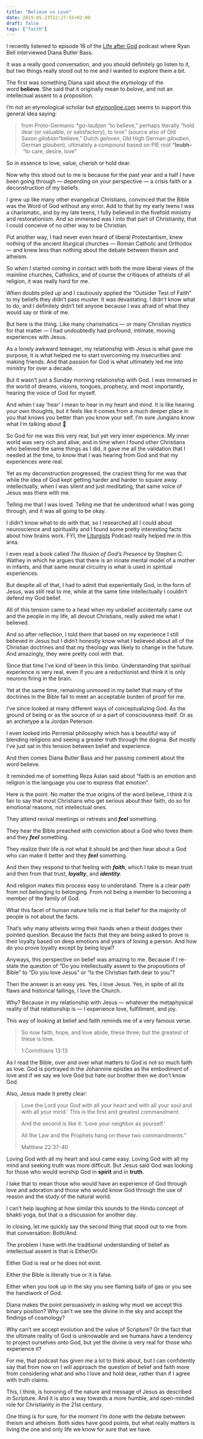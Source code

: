 ```yaml
---
title: "Believe vs Love"
date: 2019-05-23T22:27:55+02:00
draft: false
tags: ["faith"]
---
```


I recently listened to episode 16 of the [Life after God](http://www.lifeaftergod.org/016-interview-with-diana-butler-bass/) podcast where Ryan Bell interviewed Diana Butler Bass.

It was a really good conversation, and you should definitely go listen to it, but two things really stood out to me and I wanted to explore them a bit.
<!--more-->


The first was something Diana said about the etymology of the word **believe**. She said that it originally mean to _belove_, and not an intellectual assent to a proposition.

I’m not an etymological scholar but [etymonline.com](https://www.etymonline.com/search?q=believe) seems to support this general idea saying:

> from Proto-Germanic _*ga-laubjan_ “to believe,” perhaps literally “hold dear (or valuable, or satisfactory), to love” (source also of Old Saxon _gilobian_“believe,” Dutch _geloven_, Old High German _gilouben_, German _glauben_), ultimately a compound based on PIE root ***leubh-** “to care, desire, love”

So in essence to love, value, cherish or hold dear.

Now why this stood out to me is because for the past year and a half I have been going through — depending on your perspective — a crisis faith or a deconstruction of my beliefs.

I grew up like many other evangelical Christians, convinced that the Bible was the Word of God without any error. Add to that by my early teens I was a charismatic, and by my late teens, I fully believed in the fivefold ministry and restorationism. And so immersed was I into that part of Christianity, that I could conceive of no other way to be Christian.

Put another way, I had never even heard of liberal Protestantism, knew nothing of the ancient liturgical churches — Roman Catholic and Orthodox — and knew less than nothing about the debate between theism and atheism.

So when I started coming in contact with both the more liberal views of the mainline churches, Catholics, and of course the critiques of atheists of all religion, it was really hard for me.

When doubts piled up and I cautiously applied the “Outsider Test of Faith” to my beliefs they didn’t pass muster. It was devastating. I didn’t know what to do, and I definitely didn’t tell anyone because I was afraid of what they would say or think of me.

But here is the thing. Like many charismatics — or many Christian mystics for that matter — I had undoubtedly had profound, intimate, moving experiences with Jesus.

As a lonely awkward teenager, my relationship with Jesus is what gave me purpose, it is what helped me to start overcoming my insecurities and making friends. And that passion for God is what ultimately led me into ministry for over a decade.

But it wasn’t just a Sunday morning relationship with God. I was immersed in the world of dreams, visions, tongues, prophecy, and most importantly, hearing the voice of God for myself.

And when I say ‘hear’ I mean to hear in my heart and mind. It is like hearing your own thoughts, but it feels like it comes from a much deeper place in you that knows you better than you know your self. I’m sure Jungians know what I’m talking about 🙂

So God for me was this very real, but yet very inner experience. My inner world was very rich and alive, and in time when I found other Christians who believed the same things as I did, it gave me all the validation that I needed at the time, to know that I was hearing from God and that my experiences were real.

Yet as my deconstruction progressed, the craziest thing for me was that while the idea of God kept getting harder and harder to square away intellectually, when I was silent and just meditating, that same voice of Jesus was there with me.

Telling me that I was loved. Telling me that he understood what I was going through, and it was all going to be okay.

I didn’t know what to do with that, so I researched all I could about neuroscience and spirituality and I found some pretty interesting facts about how brains work. FYI, the [Liturgists](https://theliturgists.com/) Podcast really helped me in this area.

I even read a book called _The Illusion of God’s Presence_ by Stephen C. Wathey in which he argues that there is an innate mental model of a mother in infants, and that same neural circuitry is what is used in spiritual experiences.

But despite all of that, I had to admit that experientially God, in the form of Jesus, was still real to me, while at the same time intellectually I couldn’t defend my God belief.

All of this tension came to a head when my unbelief accidentally came out and the people in my life, all devout Christians, really asked me what I believed.

And so after reflection, I told them that based on my experience I still believed in Jesus but I didn’t honestly know what I believed about all of the Christian doctrines and that my theology was likely to change in the future. And amazingly, they were pretty cool with that.

Since that time I’ve kind of been in this limbo. Understanding that spiritual experience is very real, even if you are a reductionist and think it is only neurons firing in the brain.

Yet at the same time, remaining unmoved in my belief that many of the doctrines in the Bible fail to meet an acceptable burden of proof for me.

I’ve since looked at many different ways of conceptualizing God. As the ground of being or as the source of or a part of consciousness itself. Or as an archetype a la Jordan Peterson.

I even looked into Perrenial philosophy which has a beautiful way of blending religions and seeing a greater truth through the dogma. But mostly I’ve just sat in this tension between belief and experience.

And then comes Diana Butler Bass and her passing comment about the word believe.

It reminded me of something Reza Aslan said about “faith is an emotion and religion is the language you use to express that emotion”.

Here is the point. No matter the true origins of the word believe, I think it is fair to say that most Christians who get serious about their faith, do so for emotional reasons, not intellectual ones.

They attend revival meetings or retreats and _**feel**_ something.

They hear the Bible preached with conviction about a God who loves them and they **_feel_** something.

They realize their life is not what it should be and then hear about a God who can make it better and they **_feel_** something.

And then they respond to that feeling with **_faith_**, which I take to mean trust and then from that trust, **_loyalty_**, and **_identity_**.

And religion makes this process easy to understand. There is a clear path from not belonging to belonging. From not being a member to becoming a member of the family of God.

What this facet of human nature tells me is that belief for the majority of people is not about the facts.

That’s why many atheists wring their hands when a theist dodges their pointed question. Because the facts that they are being asked to prove is their loyalty based on deep emotions and years of loving a person. And how do you prove loyalty except by being loyal?

Anyways, this perspective on belief was amazing to me. Because if I re-state the question of “Do you intellectually assent to the propositions of Bible” to “Do you love Jesus” or “Is the Christian faith dear to you”?

Then the answer is an easy yes. Yes, I love Jesus. Yes, in spite of all its flaws and historical failings, I love the Church.

Why? Because in my relationship with Jesus — whatever the metaphysical reality of that relationship is — I experience love, fulfillment, and joy.

This way of looking at belief and faith reminds me of a very famous verse.

> So now faith, hope, and love abide, these three; but the greatest of these is love.
> 
> 1 Corinthians 13:13

As I read the Bible, over and over what matters to God is not so much faith as love. God is portrayed in the Johannine epistles as the embodiment of love and if we say we love God but hate our brother then we don’t know God.

Also, Jesus made it pretty clear:

> Love the Lord your God with all your heart and with all your soul and with all your mind.’ This is the first and greatest commandment. 
> 
> And the second is like it: ‘Love your neighbor as yourself.’
> 
> All the Law and the Prophets hang on these two commandments.”
> 
> Matthew 22:37-40

Loving God with all my heart and soul came easy. Loving God with all my mind and seeking truth was more difficult. But Jesus said God was looking for those who would worship God in **spirit** and in **truth**.

I take that to mean those who would have an experience of God through love and adoration and those who would know God through the use of reason and the study of the natural world.

I can’t help laughing at how similar this sounds to the Hindu concept of bhakti yoga, but that is a discussion for another day.

In closing, let me quickly say the second thing that stood out to me from that conversation: Both/And.

The problem I have with the traditional understanding of belief as intellectual assent is that is Either/Or.

Either God is real or he does not exist.

Either the Bible is literally true or it is false.

Either when you look up in the sky you see flaming balls of gas or you see the handiwork of God.

Diana makes the point persuasively in asking why must we accept this binary position? Why can’t we see the divine in the sky and accept the findings of cosmology?

Why can’t we accept evolution and the value of Scripture? Or the fact that the ultimate reality of God is unknowable and we humans have a tendency to project ourselves onto God, but yet the divine is very real for those who experience it?

For me, that podcast has given me a lot to think about, but I can confidently say that from now on I will approach the question of belief and faith more from considering what and who I love and hold dear, rather than if I agree with truth claims.

This, I think, is honoring of the nature and message of Jesus as described in Scripture. And it is also a way towards a more humble, and open-minded role for Christianity in the 21st century.

One thing is for sure, for the moment I’m done with the debate between theism and atheism. Both sides have good points, but what really matters is living the one and only life we know for sure that we have.